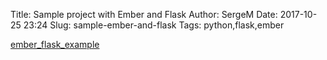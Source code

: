 Title: Sample project with Ember and Flask
Author: SergeM
Date: 2017-10-25 23:24
Slug: sample-ember-and-flask
Tags: python,flask,ember



[ember_flask_example](https://github.com/serge-m/ember_flask_example)
